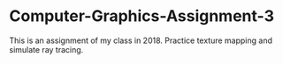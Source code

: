 # Computer-Graphics-Assignment-3
This is an assignment of my class in 2018.
Practice texture mapping and simulate ray tracing.
